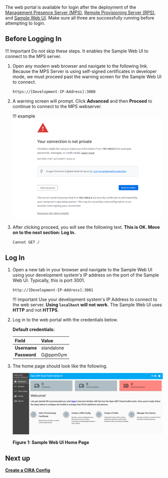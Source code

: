 
The web portal is available for login after the deployment of the [Management Presence Server (MPS)](../Glossary.md#m), [Remote Provisioning Server (RPS)](../Glossary.md#r), and [Sample Web UI](../Glossary.md#s). Make sure all three are successfully running before attempting to login.

## Before Logging In

!!! Important
    Do not skip these steps. It enables the Sample Web UI to connect to the MPS server.

1. Open any modern web browser and navigate to the following link. Because the MPS Server is using self-signed certificates in developer mode, we must proceed past the warning screen for the Sample Web UI to connect.

    ```
    https://[Development-IP-Address]:3000
    ```

2.  A warning screen will prompt. Click **Advanced** and then **Proceed** to continue to connect to the MPS webserver.

    !!! example
        [![MPS Warning](../assets/images/selfSignedConnect.png)](../assets/images/selfSignedConnect.png)

3. After clicking proceed, you will see the following text. **This is OK. Move on to the next section: Log In.**

    ```
    Cannot GET /
    ```

## Log In

1. Open a new tab in your browser and navigate to the Sample Web UI using your development system's IP address on the port of the Sample Web UI. Typically, this is port 3001.

    ```
    http://[Development-IP-Address]:3001
    ```

    !!! important
        Use your development system's IP Address to connect to the web server.
        **Using `localhost` will not work.**  The Sample Web UI uses **HTTP** and not **HTTPS**.


2. Log in to the web portal with the credentials below.

    **Default credentials:**

    | Field       |  Value    |
    | :-----------| :-------------- |
    | **Username**| standalone |
    | **Password**| G@ppm0ym |

3. The home page should look like the following.

    [![WebUI](../assets/images/WebUI_Home.png)](../assets/images/WebUI_Home.png)

    **Figure 1: Sample Web UI Home Page**

## Next up
**[Create a CIRA Config](createCIRAConfig.md)**

